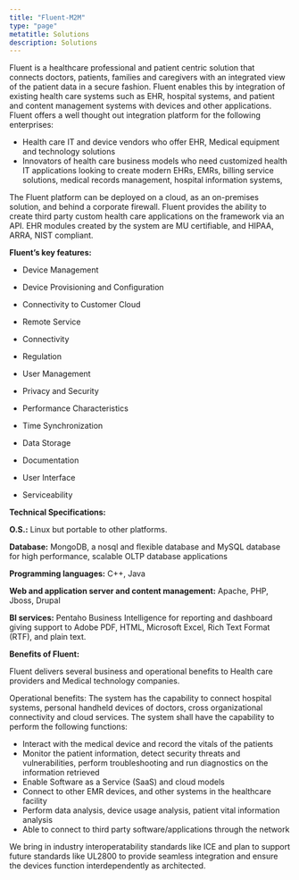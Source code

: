 ```yaml
---
title: "Fluent-M2M"
type: "page"
metatitle: Solutions
description: Solutions
---
```


Fluent is a healthcare professional and patient centric solution that connects doctors, patients, families and caregivers with an integrated view of the patient data in a secure fashion. Fluent enables this by integration of existing health care systems such as EHR, hospital systems, and patient and content management systems with devices and other applications. Fluent offers a well thought out integration platform for the following enterprises:

* Health care IT and device vendors who offer EHR, Medical equipment and technology solutions
* Innovators of health care business models who need customized health IT applications looking to create modern EHRs, EMRs, billing service solutions, medical records management, hospital information systems,

The Fluent platform can be deployed on a cloud, as an on-premises solution, and behind a corporate firewall. Fluent provides the ability to create third party custom health care applications on the framework via an API. EHR modules created by the system are MU certifiable, and HIPAA, ARRA, NIST compliant.


**Fluent’s key features:**

* Device Management	
* Device Provisioning and Configuration	
* Connectivity to Customer Cloud
* Remote Service	
* Connectivity	
* Regulation
* User Management

* Privacy and Security	
* Performance Characteristics
* Time Synchronization	
* Data Storage	
* Documentation
* User Interface	
* Serviceability	


**Technical Specifications:**

**O.S.:** Linux but portable to other platforms.

**Database:** MongoDB, a nosql and flexible database and MySQL database for high performance, scalable OLTP database applications

**Programming languages:** C++, Java

**Web and application server and content management:** Apache, PHP, Jboss, Drupal

**BI services:** Pentaho Business Intelligence for reporting and dashboard giving support to Adobe PDF, HTML, Microsoft Excel, Rich Text Format (RTF), and plain text.

**Benefits of Fluent:**

Fluent delivers several business and operational benefits to Health care providers and Medical technology companies.

Operational benefits: The system has the capability to connect hospital systems, personal handheld devices of doctors, cross organizational connectivity and cloud services. The system shall have the capability to perform the following functions:

* Interact with the medical device and record the vitals of the patients
* Monitor the patient information, detect security threats and vulnerabilities, perform troubleshooting and run diagnostics on the information retrieved
* Enable Software as a Service (SaaS) and cloud models
* Connect to other EMR devices, and other systems in the healthcare facility
* Perform data analysis, device usage analysis, patient vital information analysis
* Able to connect to third party software/applications through the network

We bring in industry interoperatability standards like ICE and plan to support future standards like UL2800 to provide seamless integration and ensure the devices function interdependently as architected.

